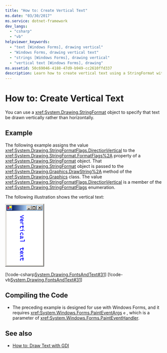 ```yaml
---
title: "How to: Create Vertical Text"
ms.date: "03/30/2017"
ms.service: dotnet-framework
dev_langs:
  - "csharp"
  - "vb"
helpviewer_keywords:
  - "text [Windows Forms], drawing vertical"
  - "Windows Forms, drawing vertical text"
  - "strings [Windows Forms], drawing vertical"
  - "vertical text [Windows Forms], drawing"
ms.assetid: 50c69046-4188-47d9-b949-cc2610ffd337
description: Learn how to create vertical text using a StringFormat with supporting illustrations, descriptions and links.
---
```

# How to: Create Vertical Text

You can use a <xref:System.Drawing.StringFormat> object to specify that text be drawn vertically rather than horizontally.

## Example

The following example assigns the value <xref:System.Drawing.StringFormatFlags.DirectionVertical> to the <xref:System.Drawing.StringFormat.FormatFlags%2A> property of a <xref:System.Drawing.StringFormat> object. That <xref:System.Drawing.StringFormat> object is passed to the <xref:System.Drawing.Graphics.DrawString%2A> method of the <xref:System.Drawing.Graphics> class. The value <xref:System.Drawing.StringFormatFlags.DirectionVertical> is a member of the <xref:System.Drawing.StringFormatFlags> enumeration.

The following illustration shows the vertical text:

![Graphic that shows vertical font text.](./media/how-to-create-vertical-text/vertical-font-text-graphic.png)

[!code-csharp[System.Drawing.FontsAndText#31](~/samples/snippets/csharp/VS_Snippets_Winforms/System.Drawing.FontsAndText/CS/Class1.cs#31)]
[!code-vb[System.Drawing.FontsAndText#31](~/samples/snippets/visualbasic/VS_Snippets_Winforms/System.Drawing.FontsAndText/VB/Class1.vb#31)]

## Compiling the Code

- The preceding example is designed for use with Windows Forms, and it requires <xref:System.Windows.Forms.PaintEventArgs> `e` , which is a parameter of <xref:System.Windows.Forms.PaintEventHandler>.

## See also

- [How to: Draw Text with GDI](how-to-draw-text-with-gdi.md)
